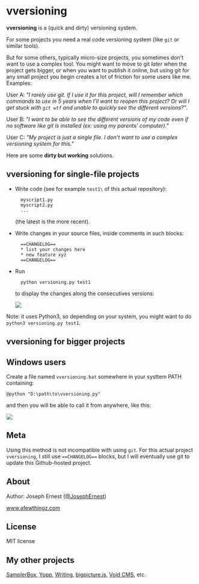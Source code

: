 # vversioning 


**vversioning** is a (quick and dirty) versioning system.

For some projects you need a real code versioning system (like `git` or similar tools).

But for some others, typically micro-size projects, you sometimes don't want to use a complex tool. You might want to move to git *later* when the project gets bigger, or when you want to publish it online, but using git for any small project you begin creates a lot of friction for some users like me. Examples:

User A: *"I rarely use git. If I use it for this project, will I remember which commands to use in 5 years when I'll want to reopen this project? Or will I get stuck with `git wtf` and unable to quickly see the different versions?"*.

User B: *"I want to be able to see the different versions of my code even if no software like git is installed (ex: using my parents' computer)."*

User C: *"My project is just a single file. I don't want to use a complex versioning system for this."*

Here are some **dirty but working** solutions.

## **vversioning** for single-file projects

* Write code (see for example `test1\` of this actual repository):

        myscript1.py
        myscript2.py
        ...

    (the latest is the more recent). 

* Write changes in your source files, inside comments in such blocks:

        ==CHANGELOG==
        * list your changes here
        * new feature xyz
        ==CHANGELOG==

* Run 

        python versioning.py test1

     to display the changes along the consecutives versions:
     
     ![](https://i.imgur.com/N2Jb2nS.png)
     
     
Note: it uses Python3, so depending on your system, you might want to do `python3 versioning.py test1`.


## vversioning for bigger projects



## Windows users

Create a file named `vversioning.bat` somewhere in your systtem PATH containing:

    @python "D:\path\to\vversioning.py"

and then you will be able to call it from anywhere, like this:

![](https://i.imgur.com/N2Jb2nS.png)
    

## Meta

Using this method is not incompatible with using `git`. For this actual project `vversioning`, I still use `==CHANGELOG==` blocks, but I will eventually use git to update this Github-hosted project.

## About

Author: Joseph Ernest ([@JosephErnest](http:/twitter.com/JosephErnest))

www.afewthingz.com

## License

MIT license

## My other projects

[SamplerBox](https://github.com/josephernest/SamplerBox), [Yopp](https://github.com/josephernest/Yopp), [Writing](https://github.com/josephernest/writing), [bigpicture.js](https://github.com/josephernest/bigpicture.js), [Void CMS](https://github.com/josephernest/void), etc.
